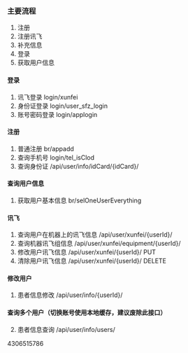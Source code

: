 ### 主要流程
1. 注册 
3. 注册讯飞
4. 补充信息
5. 登录 
6. 获取用户信息  

#### 登录
1. 讯飞登录 login/xunfei
2. 身份证登录 login/user_sfz_login
3. 账号密码登录 login/applogin

#### 注册
1. 普通注册 br/appadd
2. 查询手机号 login/tel_isClod
3. 查询身份证 /api/user/info/idCard/{idCard}/
    
#### 查询用户信息
1. 获取用户基本信息  br/selOneUserEverything

#### 讯飞
1. 查询用户在机器上的讯飞信息 /api/user/xunfei/{userId}/
2. 查询机器讯飞组信息 /api/user/xunfei/equipment/{userId}/
3. 修改用户讯飞信息 /api/user/xunfei/{userId}/ PUT
4. 清除用户讯飞信息 /api/user/xunfei/{userId}/ DELETE

#### 修改用户
1. 患者信息修改 /api/user/info/{userId}/

#### 查询多个用户（切换账号使用本地缓存，建议废除此接口）
2. 患者信息查询 /api/user/info/users/

4306515786

